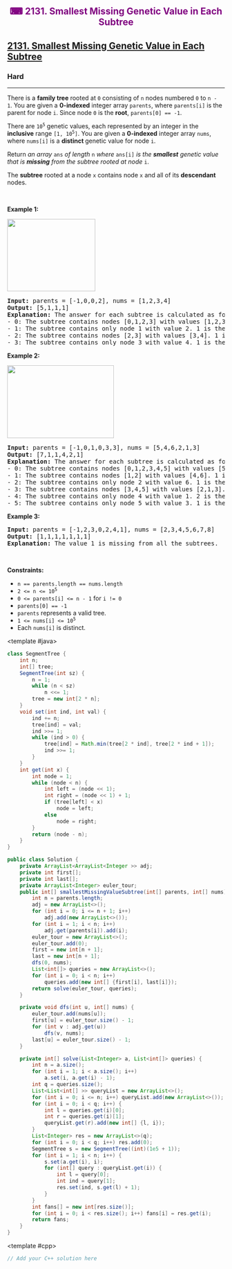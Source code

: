 <div align = "center">
<h style = "margin-bottom: 0px; margin-top: 0px; color : purple;" align = "center" class = "header">

## ⌨ 2131. Smallest Missing Genetic Value in Each Subtree

</h>
</div>

<h2><a href="https://leetcode.com/problems/smallest-missing-genetic-value-in-each-subtree" target = "_blank">2131. Smallest Missing Genetic Value in Each Subtree</a></h2><h3>Hard</h3><hr><p>There is a <strong>family tree</strong> rooted at <code>0</code> consisting of <code>n</code> nodes numbered <code>0</code> to <code>n - 1</code>. You are given a <strong>0-indexed</strong> integer array <code>parents</code>, where <code>parents[i]</code> is the parent for node <code>i</code>. Since node <code>0</code> is the <strong>root</strong>, <code>parents[0] == -1</code>.</p>

<p>There are <code>10<sup>5</sup></code> genetic values, each represented by an integer in the <strong>inclusive</strong> range <code>[1, 10<sup>5</sup>]</code>. You are given a <strong>0-indexed</strong> integer array <code>nums</code>, where <code>nums[i]</code> is a <strong>distinct </strong>genetic value for node <code>i</code>.</p>

<p>Return <em>an array </em><code>ans</code><em> of length </em><code>n</code><em> where </em><code>ans[i]</code><em> is</em> <em>the <strong>smallest</strong> genetic value that is <strong>missing</strong> from the subtree rooted at node</em> <code>i</code>.</p>

<p>The <strong>subtree</strong> rooted at a node <code>x</code> contains node <code>x</code> and all of its <strong>descendant</strong> nodes.</p>

<p>&nbsp;</p>
<p><strong class="example">Example 1:</strong></p>
<img alt="" src="https://assets.leetcode.com/uploads/2021/08/23/case-1.png" style="width: 204px; height: 167px;" />
<pre>
<strong>Input:</strong> parents = [-1,0,0,2], nums = [1,2,3,4]
<strong>Output:</strong> [5,1,1,1]
<strong>Explanation:</strong> The answer for each subtree is calculated as follows:
- 0: The subtree contains nodes [0,1,2,3] with values [1,2,3,4]. 5 is the smallest missing value.
- 1: The subtree contains only node 1 with value 2. 1 is the smallest missing value.
- 2: The subtree contains nodes [2,3] with values [3,4]. 1 is the smallest missing value.
- 3: The subtree contains only node 3 with value 4. 1 is the smallest missing value.
</pre>

<p><strong class="example">Example 2:</strong></p>
<img alt="" src="https://assets.leetcode.com/uploads/2021/08/23/case-2.png" style="width: 247px; height: 168px;" />
<pre>
<strong>Input:</strong> parents = [-1,0,1,0,3,3], nums = [5,4,6,2,1,3]
<strong>Output:</strong> [7,1,1,4,2,1]
<strong>Explanation:</strong> The answer for each subtree is calculated as follows:
- 0: The subtree contains nodes [0,1,2,3,4,5] with values [5,4,6,2,1,3]. 7 is the smallest missing value.
- 1: The subtree contains nodes [1,2] with values [4,6]. 1 is the smallest missing value.
- 2: The subtree contains only node 2 with value 6. 1 is the smallest missing value.
- 3: The subtree contains nodes [3,4,5] with values [2,1,3]. 4 is the smallest missing value.
- 4: The subtree contains only node 4 with value 1. 2 is the smallest missing value.
- 5: The subtree contains only node 5 with value 3. 1 is the smallest missing value.
</pre>

<p><strong class="example">Example 3:</strong></p>

<pre>
<strong>Input:</strong> parents = [-1,2,3,0,2,4,1], nums = [2,3,4,5,6,7,8]
<strong>Output:</strong> [1,1,1,1,1,1,1]
<strong>Explanation:</strong> The value 1 is missing from all the subtrees.
</pre>

<p>&nbsp;</p>
<p><strong>Constraints:</strong></p>

<ul>
	<li><code>n == parents.length == nums.length</code></li>
	<li><code>2 &lt;= n &lt;= 10<sup>5</sup></code></li>
	<li><code>0 &lt;= parents[i] &lt;= n - 1</code> for <code>i != 0</code></li>
	<li><code>parents[0] == -1</code></li>
	<li><code>parents</code> represents a valid tree.</li>
	<li><code>1 &lt;= nums[i] &lt;= 10<sup>5</sup></code></li>
	<li>Each <code>nums[i]</code> is distinct.</li>
</ul>

<CodeTabs :languages="[ { name: 'C++', slot: 'cpp' }, { name: 'Java', slot: 'java' } ]">

<template #java>

```java
class SegmentTree {
    int n;
    int[] tree;
    SegmentTree(int sz) {
        n = 1;
        while (n < sz)
            n <<= 1;
        tree = new int[2 * n];
    }
    void set(int ind, int val) {
        ind += n;
        tree[ind] = val;
        ind >>= 1;
        while (ind > 0) {
            tree[ind] = Math.min(tree[2 * ind], tree[2 * ind + 1]);
            ind >>= 1;
        }
    }
    int get(int x) {
        int node = 1;
        while (node < n) {
            int left = (node << 1);
            int right = (node << 1) + 1;
            if (tree[left] < x)
                node = left;
            else
                node = right;
        }
        return (node - n);
    }
}

public class Solution {
    private ArrayList<ArrayList<Integer >> adj;
    private int first[];
    private int last[];
    private ArrayList<Integer> euler_tour;
    public int[] smallestMissingValueSubtree(int[] parents, int[] nums) {
        int n = parents.length;
        adj = new ArrayList<>();
        for (int i = 0; i <= n + 1; i++)
            adj.add(new ArrayList<>());
        for (int i = 1; i < n; i++)
            adj.get(parents[i]).add(i);
        euler_tour = new ArrayList<>();
        euler_tour.add(0);
        first = new int[n + 1];
        last = new int[n + 1];
        dfs(0, nums);
        List<int[]> queries = new ArrayList<>();
        for (int i = 0; i < n; i++)
            queries.add(new int[] {first[i], last[i]});
        return solve(euler_tour, queries);
    }

    private void dfs(int u, int[] nums) {
        euler_tour.add(nums[u]);
        first[u] = euler_tour.size() - 1;
        for (int v : adj.get(u))
            dfs(v, nums);
        last[u] = euler_tour.size() - 1;
    }

    private int[] solve(List<Integer> a, List<int[]> queries) {
        int n = a.size();
        for (int i = 1; i < a.size(); i++)
            a.set(i, a.get(i) - 1);
        int q = queries.size();
        List<List<int[] >> queryList = new ArrayList<>();
        for (int i = 0; i <= n; i++) queryList.add(new ArrayList<>());
        for (int i = 0; i < q; i++) {
            int l = queries.get(i)[0];
            int r = queries.get(i)[1];
            queryList.get(r).add(new int[] {l, i});
        }
        List<Integer> res = new ArrayList<>(q);
        for (int i = 0; i < q; i++) res.add(0);
        SegmentTree s = new SegmentTree((int)(1e5 + 1));
        for (int i = 1; i < n; i++) {
            s.set(a.get(i), i);
            for (int[] query : queryList.get(i)) {
                int l = query[0];
                int ind = query[1];
                res.set(ind, s.get(l) + 1);
            }
        }
        int fans[] = new int[res.size()];
        for (int i = 0; i < res.size(); i++) fans[i] = res.get(i);
        return fans;
    }
}
```

</template>

<template #cpp>

```cpp
// Add your C++ solution here
```

</template>

</CodeTabs>
